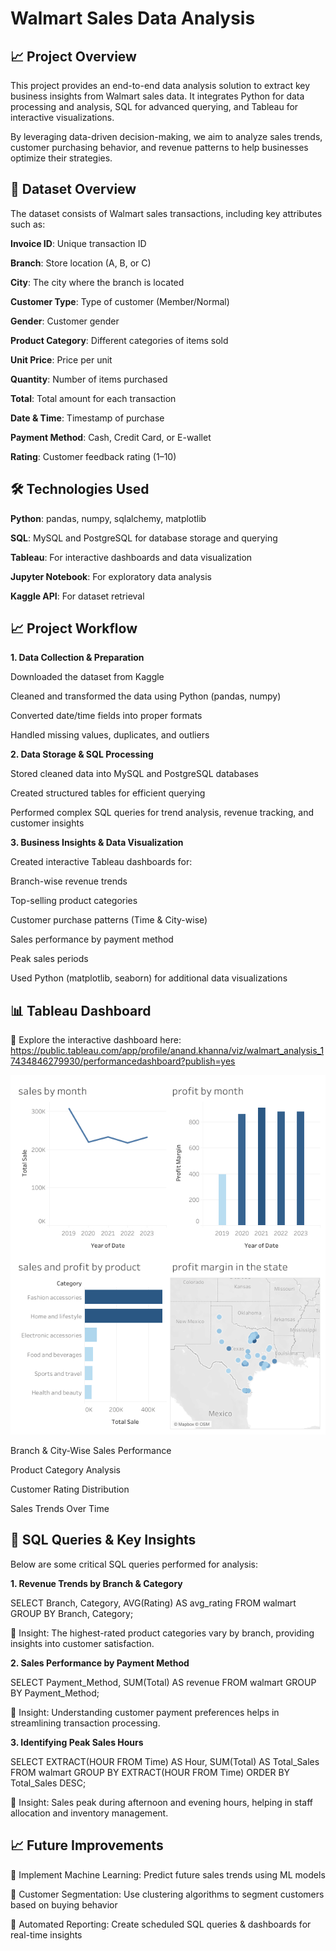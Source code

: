 # Walmart Sales Data Analysis

## 📈 Project Overview

This project provides an end-to-end data analysis solution to extract key business insights from Walmart sales data. It integrates Python for data processing and analysis, SQL for advanced querying, and Tableau for interactive visualizations.

By leveraging data-driven decision-making, we aim to analyze sales trends, customer purchasing behavior, and revenue patterns to help businesses optimize their strategies.

## 📂 Dataset Overview

The dataset consists of Walmart sales transactions, including key attributes such as:

**Invoice ID**: Unique transaction ID

**Branch**: Store location (A, B, or C)

**City**: The city where the branch is located

**Customer Type**: Type of customer (Member/Normal)

**Gender**: Customer gender

**Product Category**: Different categories of items sold

**Unit Price**: Price per unit

**Quantity**: Number of items purchased

**Total**: Total amount for each transaction

**Date & Time**: Timestamp of purchase

**Payment Method**: Cash, Credit Card, or E-wallet

**Rating**: Customer feedback rating (1–10)

## 🛠️ Technologies Used

**Python**: pandas, numpy, sqlalchemy, matplotlib

**SQL**: MySQL and PostgreSQL for database storage and querying

**Tableau**: For interactive dashboards and data visualization

**Jupyter Notebook**: For exploratory data analysis

**Kaggle API**: For dataset retrieval

## 📈 Project Workflow

**1. Data Collection & Preparation**

Downloaded the dataset from Kaggle

Cleaned and transformed the data using Python (pandas, numpy)

Converted date/time fields into proper formats

Handled missing values, duplicates, and outliers

**2. Data Storage & SQL Processing**

Stored cleaned data into MySQL and PostgreSQL databases

Created structured tables for efficient querying

Performed complex SQL queries for trend analysis, revenue tracking, and customer insights

**3. Business Insights & Data Visualization**

Created interactive Tableau dashboards for:

Branch-wise revenue trends

Top-selling product categories

Customer purchase patterns (Time & City-wise)

Sales performance by payment method

Peak sales periods

Used Python (matplotlib, seaborn) for additional data visualizations

## 📊 Tableau Dashboard

📍 Explore the interactive dashboard here: https://public.tableau.com/app/profile/anand.khanna/viz/walmart_analysis_17434846279930/performancedashboard?publish=yes

![performance dashboard](performance_dashboard.png)



Branch & City-Wise Sales Performance

Product Category Analysis

Customer Rating Distribution

Sales Trends Over Time

## 🔖 SQL Queries & Key Insights

Below are some critical SQL queries performed for analysis:

**1. Revenue Trends by Branch & Category**

SELECT Branch, Category, AVG(Rating) AS avg_rating
FROM walmart
GROUP BY Branch, Category;

📌 Insight: The highest-rated product categories vary by branch, providing insights into customer satisfaction.

**2. Sales Performance by Payment Method**

SELECT Payment_Method, SUM(Total) AS revenue
FROM walmart
GROUP BY Payment_Method;

📌 Insight: Understanding customer payment preferences helps in streamlining transaction processing.

**3. Identifying Peak Sales Hours**

SELECT 
    EXTRACT(HOUR FROM Time) AS Hour, 
    SUM(Total) AS Total_Sales
FROM walmart
GROUP BY EXTRACT(HOUR FROM Time)
ORDER BY Total_Sales DESC;

📌 Insight: Sales peak during afternoon and evening hours, helping in staff allocation and inventory management.


## 📈 Future Improvements

🔹 Implement Machine Learning: Predict future sales trends using ML models

🔹 Customer Segmentation: Use clustering algorithms to segment customers based on buying behavior

🔹 Automated Reporting: Create scheduled SQL queries & dashboards for real-time insights
